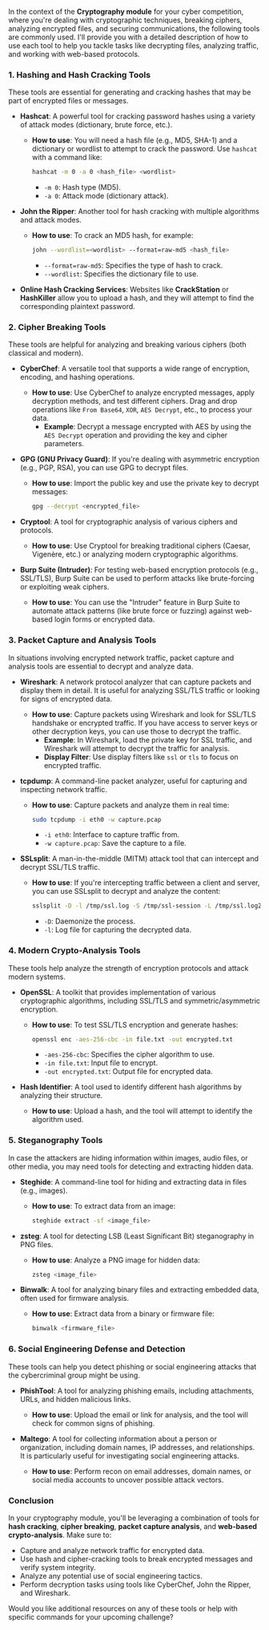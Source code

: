 In the context of the **Cryptography module** for your cyber competition, where you're dealing with cryptographic techniques, breaking ciphers, analyzing encrypted files, and securing communications, the following tools are commonly used. I'll provide you with a detailed description of how to use each tool to help you tackle tasks like decrypting files, analyzing traffic, and working with web-based protocols.

### 1. **Hashing and Hash Cracking Tools**
   These tools are essential for generating and cracking hashes that may be part of encrypted files or messages.

   - **Hashcat**: A powerful tool for cracking password hashes using a variety of attack modes (dictionary, brute force, etc.).
     - **How to use**: You will need a hash file (e.g., MD5, SHA-1) and a dictionary or wordlist to attempt to crack the password. Use `hashcat` with a command like:
       ```bash
       hashcat -m 0 -a 0 <hash_file> <wordlist>
       ```
       - `-m 0`: Hash type (MD5).
       - `-a 0`: Attack mode (dictionary attack).

   - **John the Ripper**: Another tool for hash cracking with multiple algorithms and attack modes.
     - **How to use**: To crack an MD5 hash, for example:
       ```bash
       john --wordlist=<wordlist> --format=raw-md5 <hash_file>
       ```
       - `--format=raw-md5`: Specifies the type of hash to crack.
       - `--wordlist`: Specifies the dictionary file to use.

   - **Online Hash Cracking Services**: Websites like **CrackStation** or **HashKiller** allow you to upload a hash, and they will attempt to find the corresponding plaintext password.

### 2. **Cipher Breaking Tools**
   These tools are helpful for analyzing and breaking various ciphers (both classical and modern).

   - **CyberChef**: A versatile tool that supports a wide range of encryption, encoding, and hashing operations. 
     - **How to use**: Use CyberChef to analyze encrypted messages, apply decryption methods, and test different ciphers. Drag and drop operations like `From Base64`, `XOR`, `AES Decrypt`, etc., to process your data.
       - **Example**: Decrypt a message encrypted with AES by using the `AES Decrypt` operation and providing the key and cipher parameters.

   - **GPG (GNU Privacy Guard)**: If you're dealing with asymmetric encryption (e.g., PGP, RSA), you can use GPG to decrypt files.
     - **How to use**: Import the public key and use the private key to decrypt messages:
       ```bash
       gpg --decrypt <encrypted_file>
       ```

   - **Cryptool**: A tool for cryptographic analysis of various ciphers and protocols.
     - **How to use**: Use Cryptool for breaking traditional ciphers (Caesar, Vigenère, etc.) or analyzing modern cryptographic algorithms.

   - **Burp Suite (Intruder)**: For testing web-based encryption protocols (e.g., SSL/TLS), Burp Suite can be used to perform attacks like brute-forcing or exploiting weak ciphers.
     - **How to use**: You can use the "Intruder" feature in Burp Suite to automate attack patterns (like brute force or fuzzing) against web-based login forms or encrypted data.

### 3. **Packet Capture and Analysis Tools**
   In situations involving encrypted network traffic, packet capture and analysis tools are essential to decrypt and analyze data.

   - **Wireshark**: A network protocol analyzer that can capture packets and display them in detail. It is useful for analyzing SSL/TLS traffic or looking for signs of encrypted data.
     - **How to use**: Capture packets using Wireshark and look for SSL/TLS handshake or encrypted traffic. If you have access to server keys or other decryption keys, you can use those to decrypt the traffic.
       - **Example**: In Wireshark, load the private key for SSL traffic, and Wireshark will attempt to decrypt the traffic for analysis.
       - **Display Filter**: Use display filters like `ssl` or `tls` to focus on encrypted traffic.

   - **tcpdump**: A command-line packet analyzer, useful for capturing and inspecting network traffic.
     - **How to use**: Capture packets and analyze them in real time:
       ```bash
       sudo tcpdump -i eth0 -w capture.pcap
       ```
       - `-i eth0`: Interface to capture traffic from.
       - `-w capture.pcap`: Save the capture to a file.

   - **SSLsplit**: A man-in-the-middle (MITM) attack tool that can intercept and decrypt SSL/TLS traffic.
     - **How to use**: If you're intercepting traffic between a client and server, you can use SSLsplit to decrypt and analyze the content:
       ```bash
       sslsplit -D -l /tmp/ssl.log -S /tmp/ssl-session -L /tmp/ssl.log2 -P <interface>
       ```
       - `-D`: Daemonize the process.
       - `-l`: Log file for capturing the decrypted data.

### 4. **Modern Crypto-Analysis Tools**
   These tools help analyze the strength of encryption protocols and attack modern systems.

   - **OpenSSL**: A toolkit that provides implementation of various cryptographic algorithms, including SSL/TLS and symmetric/asymmetric encryption.
     - **How to use**: To test SSL/TLS encryption and generate hashes:
       ```bash
       openssl enc -aes-256-cbc -in file.txt -out encrypted.txt
       ```
       - `-aes-256-cbc`: Specifies the cipher algorithm to use.
       - `-in file.txt`: Input file to encrypt.
       - `-out encrypted.txt`: Output file for encrypted data.

   - **Hash Identifier**: A tool used to identify different hash algorithms by analyzing their structure.
     - **How to use**: Upload a hash, and the tool will attempt to identify the algorithm used.

### 5. **Steganography Tools**
   In case the attackers are hiding information within images, audio files, or other media, you may need tools for detecting and extracting hidden data.

   - **Steghide**: A command-line tool for hiding and extracting data in files (e.g., images).
     - **How to use**: To extract data from an image:
       ```bash
       steghide extract -sf <image_file>
       ```

   - **zsteg**: A tool for detecting LSB (Least Significant Bit) steganography in PNG files.
     - **How to use**: Analyze a PNG image for hidden data:
       ```bash
       zsteg <image_file>
       ```

   - **Binwalk**: A tool for analyzing binary files and extracting embedded data, often used for firmware analysis.
     - **How to use**: Extract data from a binary or firmware file:
       ```bash
       binwalk <firmware_file>
       ```

### 6. **Social Engineering Defense and Detection**
   These tools can help you detect phishing or social engineering attacks that the cybercriminal group might be using.

   - **PhishTool**: A tool for analyzing phishing emails, including attachments, URLs, and hidden malicious links.
     - **How to use**: Upload the email or link for analysis, and the tool will check for common signs of phishing.
   
   - **Maltego**: A tool for collecting information about a person or organization, including domain names, IP addresses, and relationships. It is particularly useful for investigating social engineering attacks.
     - **How to use**: Perform recon on email addresses, domain names, or social media accounts to uncover possible attack vectors.

### Conclusion
In your cryptography module, you'll be leveraging a combination of tools for **hash cracking**, **cipher breaking**, **packet capture analysis**, and **web-based crypto-analysis**. Make sure to:
- Capture and analyze network traffic for encrypted data.
- Use hash and cipher-cracking tools to break encrypted messages and verify system integrity.
- Analyze any potential use of social engineering tactics.
- Perform decryption tasks using tools like CyberChef, John the Ripper, and Wireshark.

Would you like additional resources on any of these tools or help with specific commands for your upcoming challenge?
